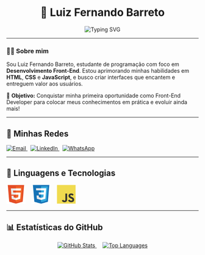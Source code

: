 <h1 align="center">🚀 Luiz Fernando Barreto</h1>

<p align="center">
  <img src="https://readme-typing-svg.herokuapp.com?font=Fira+Code&size=25&pause=1000&center=true&vCenter=true&width=800&lines=Transformando+ideias+em+interfaces+incríveis;Front-End+Developer;HTML%2C+CSS+e+JavaScript+no+DNA;Apaixonado+por+tecnologia+e+design!" alt="Typing SVG" />
</p>

---

### 👨‍💻 Sobre mim

Sou Luiz Fernando Barreto, estudante de programação com foco em **Desenvolvimento Front-End**. Estou aprimorando minhas habilidades em **HTML**, **CSS** e **JavaScript**, e busco criar interfaces que encantem e entreguem valor aos usuários.

🚀 **Objetivo:** Conquistar minha primeira oportunidade como Front-End Developer para colocar meus conhecimentos em prática e evoluir ainda mais!

---

## 🔗 Minhas Redes

<p align="left">
  <a href="mailto:l.fernandobarreto1997@gmail.com" target="_blank">
  <img src="https://img.shields.io/badge/Copiar%20Email-D14836?style=for-the-badge&logo=gmail&logoColor=white" alt="Email"/>
</a>
  </a>
  &nbsp;
  <a href="https://bit.ly/3I74ofr" target="_blank">
    <img src="https://img.shields.io/badge/LinkedIn-0A66C2?style=for-the-badge&logo=linkedin&logoColor=white" alt="LinkedIn"/>
  </a>
  &nbsp;
  <a href="http://bit.ly/44bUO3t" target="_blank">
    <img src="https://img.shields.io/badge/WhatsApp-25D366?style=for-the-badge&logo=whatsapp&logoColor=white" alt="WhatsApp"/>
  </a>
</p>

---

## 🚀 Linguagens e Tecnologias

<p align="left">
  <img src="https://raw.githubusercontent.com/devicons/devicon/master/icons/html5/html5-original.svg" alt="HTML5" width="50" height="50"/>
  &nbsp;&nbsp;
  <img src="https://raw.githubusercontent.com/devicons/devicon/master/icons/css3/css3-original.svg" alt="CSS3" width="50" height="50"/>
  &nbsp;&nbsp;
  <img src="https://raw.githubusercontent.com/devicons/devicon/master/icons/javascript/javascript-original.svg" alt="JavaScript" width="50" height="50"/>
</p>

---

## 📊 Estatísticas do GitHub

<p align="center">
  <a href="https://github.com/LuizFernandoBarreto">
    <img height="150em" src="https://github-readme-stats.vercel.app/api?username=LuizFernandoBarreto&show_icons=true&theme=radical&title_color=FF69B4&icon_color=FF69B4" alt="GitHub Stats"/>
  </a>
  &nbsp;&nbsp;&nbsp;
  <a href="https://github.com/LuizFernandoBarreto">
    <img height="150em" src="https://github-readme-stats.vercel.app/api/top-langs/?username=LuizFernandoBarreto&layout=compact&theme=radical&title_color=FF69B4" alt="Top Languages"/>
  </a>
</p>
